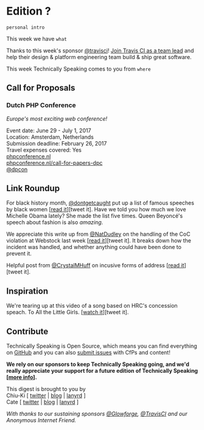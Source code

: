 # Edition ?

`personal intro`

This week we have `what`

Thanks to this week's sponsor [@travisci](http://twitter.com/travisci)! [Join Travis CI as a team lead](https://travisci.workable.com/jobs/432154) and help their design & platform engineering team build & ship great software.

This week Technically Speaking comes to you from `where`


## Call for Proposals

### Dutch PHP Conference
*Europe's most exciting web conference!*

Event date: June 29 - July 1, 2017  
Location: Amsterdam, Netherlands  
Submission deadline:  February 26, 2017  
Travel expenses covered: Yes  
[phpconference.nl](https://www.phpconference.nl)  
[phpconference.nl/call-for-papers-dpc](https://www.phpconference.nl/call-for-papers-dpc)  
[@dpcon](https://twitter.com/dpcon)


## Link Roundup

For black history month, [@dontgetcaught](http://twitter.com/dontgetcaught) put up a list of famous speeches by black women [[read it](http://eloquentwoman.blogspot.com/2017/02/for-blackhistorymonth-46-famous.html)][tweet it]. Have we told you how much we love Michelle Obama lately? She made the list five times. Queen Beyoncé's speech about fashion is also _amazing_.

We appreciate this write up from [@NatDudley](http://twitter.com/natdudley) on the handling of the CoC violation at Webstock last week [[read it](https://app.simplenote.com/publish/bKHZCC)][tweet it]. It breaks down how the incident was handled, and whether anything could have been done to prevent it.

Helpful post from [@CrystalMHuff](http://twitter.com/CrystalMHuff) on incusive forms of address [[read it](https://crystalhuff.com/2017/02/16/gender-inclusive-forms-of-address/)][tweet it].

## Inspiration

We're tearing up at this video of a song based on HRC's concession speach. To All the Little Girls. [[watch it](https://www.youtube.com/watch?v=XkS2Sl1klXQ)][tweet it].  

## Contribute

Technically Speaking is Open Source, which means you can find everything on [GitHub](https://github.com/catehstn/technically-speaking/) and you can also [submit issues](https://github.com/catehstn/technically-speaking/issues/new) with CfPs and content!

**We rely on our sponsors to keep Technically Speaking going, and we'd really appreciate your support for a future edition of Technically Speaking [[more info](http://www.techspeak.email/sponsorship/)].**  


This digest is brought to you by  
Chiu-Ki [ [twitter](https://twitter.com/chiuki) | [blog](http://blog.sqisland.com/) | [lanyrd](http://lanyrd.com/profile/chiuki/) ]  
Cate [ [twitter](https://twitter.com/catehstn) | [blog](http://www.cate.blog/) | [lanyrd](http://lanyrd.com/profile/catehstn/) ]

*With thanks to our sustaining sponsors [@Glowforge](http://twitter.com/glowforge), [@TravisCI](http://twitter.com/travisci) and our Anonymous Internet Friend.*
